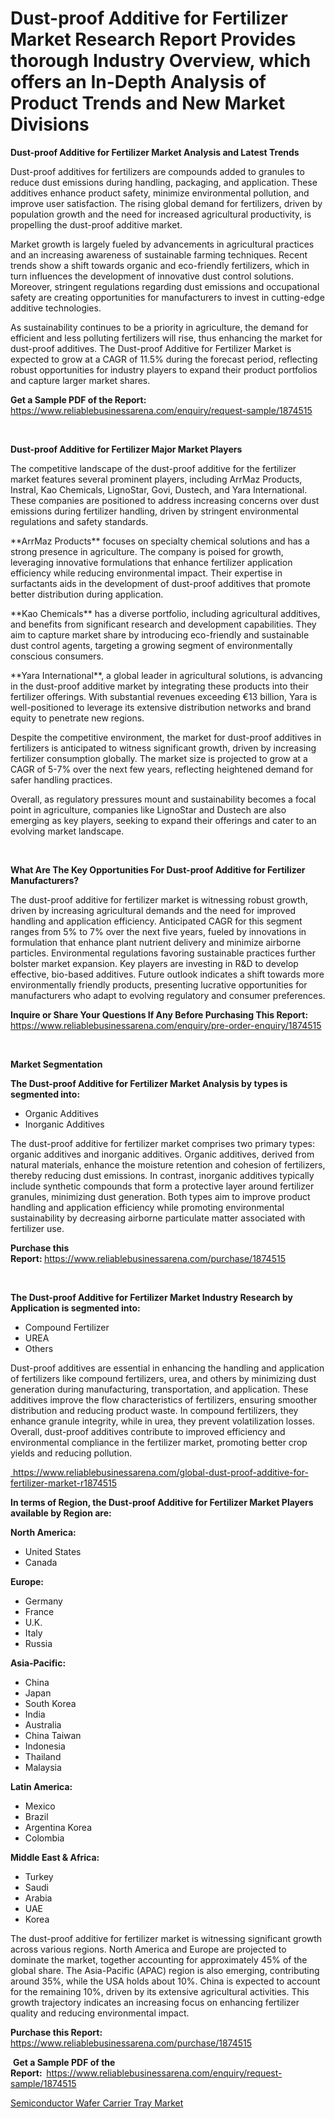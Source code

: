 <p><h1>Dust-proof Additive for Fertilizer Market Research Report Provides thorough Industry Overview, which offers an In-Depth Analysis of Product Trends and New Market Divisions</h1></p><p><strong>Dust-proof Additive for Fertilizer Market Analysis and Latest Trends</strong></p>
<p><p>Dust-proof additives for fertilizers are compounds added to granules to reduce dust emissions during handling, packaging, and application. These additives enhance product safety, minimize environmental pollution, and improve user satisfaction. The rising global demand for fertilizers, driven by population growth and the need for increased agricultural productivity, is propelling the dust-proof additive market.</p><p>Market growth is largely fueled by advancements in agricultural practices and an increasing awareness of sustainable farming techniques. Recent trends show a shift towards organic and eco-friendly fertilizers, which in turn influences the development of innovative dust control solutions. Moreover, stringent regulations regarding dust emissions and occupational safety are creating opportunities for manufacturers to invest in cutting-edge additive technologies.</p><p>As sustainability continues to be a priority in agriculture, the demand for efficient and less polluting fertilizers will rise, thus enhancing the market for dust-proof additives. The Dust-proof Additive for Fertilizer Market is expected to grow at a CAGR of 11.5% during the forecast period, reflecting robust opportunities for industry players to expand their product portfolios and capture larger market shares.</p></p>
<p><strong>Get a Sample PDF of the Report:&nbsp;</strong> <a href="https://www.reliablebusinessarena.com/enquiry/request-sample/1874515?utm_campaign=2258&utm_medium=2&utm_source=Github&utm_content=ia&utm_term=04022025&utm_id=dust-proof-additive-for-fertilizer">https://www.reliablebusinessarena.com/enquiry/request-sample/1874515</a></p>
<p>&nbsp;</p>
<p><strong>Dust-proof Additive for Fertilizer Major Market Players</strong></p>
<p><p>The competitive landscape of the dust-proof additive for the fertilizer market features several prominent players, including ArrMaz Products, Instral, Kao Chemicals, LignoStar, Govi, Dustech, and Yara International. These companies are positioned to address increasing concerns over dust emissions during fertilizer handling, driven by stringent environmental regulations and safety standards.</p><p>**ArrMaz Products** focuses on specialty chemical solutions and has a strong presence in agriculture. The company is poised for growth, leveraging innovative formulations that enhance fertilizer application efficiency while reducing environmental impact. Their expertise in surfactants aids in the development of dust-proof additives that promote better distribution during application.</p><p>**Kao Chemicals** has a diverse portfolio, including agricultural additives, and benefits from significant research and development capabilities. They aim to capture market share by introducing eco-friendly and sustainable dust control agents, targeting a growing segment of environmentally conscious consumers.</p><p>**Yara International**, a global leader in agricultural solutions, is advancing in the dust-proof additive market by integrating these products into their fertilizer offerings. With substantial revenues exceeding €13 billion, Yara is well-positioned to leverage its extensive distribution networks and brand equity to penetrate new regions.</p><p>Despite the competitive environment, the market for dust-proof additives in fertilizers is anticipated to witness significant growth, driven by increasing fertilizer consumption globally. The market size is projected to grow at a CAGR of 5-7% over the next few years, reflecting heightened demand for safer handling practices.</p><p>Overall, as regulatory pressures mount and sustainability becomes a focal point in agriculture, companies like LignoStar and Dustech are also emerging as key players, seeking to expand their offerings and cater to an evolving market landscape.</p></p>
<p>&nbsp;</p>
<p><strong>What Are The Key Opportunities For Dust-proof Additive for Fertilizer Manufacturers?</strong></p>
<p><p>The dust-proof additive for fertilizer market is witnessing robust growth, driven by increasing agricultural demands and the need for improved handling and application efficiency. Anticipated CAGR for this segment ranges from 5% to 7% over the next five years, fueled by innovations in formulation that enhance plant nutrient delivery and minimize airborne particles. Environmental regulations favoring sustainable practices further bolster market expansion. Key players are investing in R&D to develop effective, bio-based additives. Future outlook indicates a shift towards more environmentally friendly products, presenting lucrative opportunities for manufacturers who adapt to evolving regulatory and consumer preferences.</p></p>
<p><strong>Inquire or Share Your Questions If Any Before Purchasing This Report:</strong> <a href="https://www.reliablebusinessarena.com/enquiry/pre-order-enquiry/1874515?utm_campaign=2258&utm_medium=2&utm_source=Github&utm_content=ia&utm_term=04022025&utm_id=dust-proof-additive-for-fertilizer">https://www.reliablebusinessarena.com/enquiry/pre-order-enquiry/1874515</a></p>
<p>&nbsp;</p>
<p><strong>Market Segmentation</strong></p>
<p><strong>The Dust-proof Additive for Fertilizer Market Analysis by types is segmented into:</strong></p>
<p><ul><li>Organic Additives</li><li>Inorganic Additives</li></ul></p>
<p><p>The dust-proof additive for fertilizer market comprises two primary types: organic additives and inorganic additives. Organic additives, derived from natural materials, enhance the moisture retention and cohesion of fertilizers, thereby reducing dust emissions. In contrast, inorganic additives typically include synthetic compounds that form a protective layer around fertilizer granules, minimizing dust generation. Both types aim to improve product handling and application efficiency while promoting environmental sustainability by decreasing airborne particulate matter associated with fertilizer use.</p></p>
<p><strong>Purchase this Report:&nbsp;</strong><a href="https://www.reliablebusinessarena.com/purchase/1874515?utm_campaign=2258&utm_medium=2&utm_source=Github&utm_content=ia&utm_term=04022025&utm_id=dust-proof-additive-for-fertilizer">https://www.reliablebusinessarena.com/purchase/1874515</a></p>
<p>&nbsp;</p>
<p><strong>The Dust-proof Additive for Fertilizer Market Industry Research by Application is segmented into:</strong></p>
<p><ul><li>Compound Fertilizer</li><li>UREA</li><li>Others</li></ul></p>
<p><p>Dust-proof additives are essential in enhancing the handling and application of fertilizers like compound fertilizers, urea, and others by minimizing dust generation during manufacturing, transportation, and application. These additives improve the flow characteristics of fertilizers, ensuring smoother distribution and reducing product waste. In compound fertilizers, they enhance granule integrity, while in urea, they prevent volatilization losses. Overall, dust-proof additives contribute to improved efficiency and environmental compliance in the fertilizer market, promoting better crop yields and reducing pollution.</p></p>
<p><a href="https://www.reliablebusinessarena.com/global-dust-proof-additive-for-fertilizer-market-r1874515?utm_campaign=2258&utm_medium=2&utm_source=Github&utm_content=ia&utm_term=04022025&utm_id=dust-proof-additive-for-fertilizer">&nbsp;https://www.reliablebusinessarena.com/global-dust-proof-additive-for-fertilizer-market-r1874515</a></p>
<p><strong>In terms of Region, the Dust-proof Additive for Fertilizer Market Players available by Region are:</strong></p>
<p>
    <p> <strong> North America: </strong>
        <ul>
            <li>United States</li>
            <li>Canada</li>
        </ul>
        </p> 
    <p> <strong> Europe: </strong>
        <ul>
            <li>Germany</li>
            <li>France</li>
            <li>U.K.</li>
            <li>Italy</li>
            <li>Russia</li>
        </ul>
        </p> 
    <p> <strong> Asia-Pacific: </strong>
        <ul>
            <li>China</li>
            <li>Japan</li>
            <li>South Korea</li>
            <li>India</li>
            <li>Australia</li>
            <li>China Taiwan</li>
            <li>Indonesia</li>
            <li>Thailand</li>
            <li>Malaysia</li>
        </ul>
        </p> 
    <p> <strong> Latin America: </strong>
        <ul>
            <li>Mexico</li>
            <li>Brazil</li>
            <li>Argentina Korea</li>
            <li>Colombia</li>
        </ul>
        </p> 
    <p> <strong> Middle East & Africa: </strong>
        <ul>
            <li>Turkey</li>
            <li>Saudi</li>
            <li>Arabia</li>
            <li>UAE</li>
            <li>Korea</li>
        </ul>
    </p>
    </p>
<p><p>The dust-proof additive for fertilizer market is witnessing significant growth across various regions. North America and Europe are projected to dominate the market, together accounting for approximately 45% of the global share. The Asia-Pacific (APAC) region is also emerging, contributing around 35%, while the USA holds about 10%. China is expected to account for the remaining 10%, driven by its extensive agricultural activities. This growth trajectory indicates an increasing focus on enhancing fertilizer quality and reducing environmental impact.</p></p>
<p><strong>Purchase this Report: </strong><a href="https://www.reliablebusinessarena.com/purchase/1874515?utm_campaign=2258&utm_medium=2&utm_source=Github&utm_content=ia&utm_term=04022025&utm_id=dust-proof-additive-for-fertilizer">https://www.reliablebusinessarena.com/purchase/1874515</a></p>
<p>&nbsp;<strong>Get a Sample PDF of the Report:&nbsp;&nbsp;</strong><a href="https://www.reliablebusinessarena.com/enquiry/request-sample/1874515?utm_campaign=2258&utm_medium=2&utm_source=Github&utm_content=ia&utm_term=04022025&utm_id=dust-proof-additive-for-fertilizer">https://www.reliablebusinessarena.com/enquiry/request-sample/1874515</a></p>
<p><strong></strong></p>
<p><p><a href="https://github.com/ilonaenterline65/Market-Research-Report-List-1/blob/main/semiconductor-wafer-carrier-tray-market.md?utm_campaign=2258&utm_medium=2&utm_source=Github&utm_content=ia&utm_term=04022025&utm_id=dust-proof-additive-for-fertilizer">Semiconductor Wafer Carrier Tray Market</a></p></p>